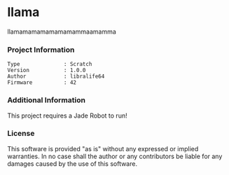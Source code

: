 llama
================

llamamamamamamamammaamamma

### Project Information
```
Type              : Scratch
Version           : 1.0.0
Author            : libralife64
Firmware          : 42
```

### Additional Information
This project requires a Jade Robot to run!

### License
This software is provided "as is" without any expressed or implied warranties.  In no case shall the author or any contributors be liable for any damages caused by the use of this software.

